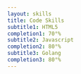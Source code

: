 ```yaml
---
layout: skills
title: Code Skills
subtitle1: HTML5
completion1: 70°%
subtitle2: Javascript
completion2: 80°%
subtitle3: Golang
completion3: 80°%
---
```

